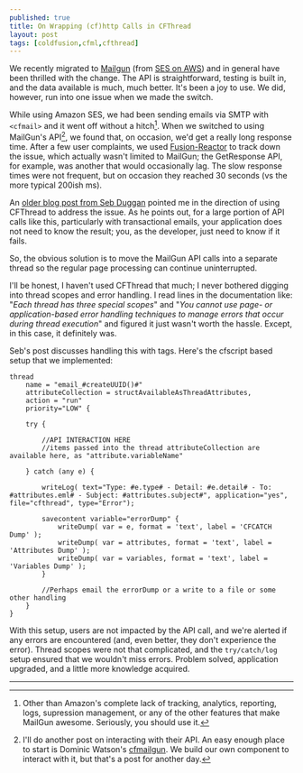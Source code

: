 ```yaml
---
published: true
title: On Wrapping (cf)http Calls in CFThread
layout: post
tags: [coldfusion,cfml,cfthread]
---
```

We recently migrated to [Mailgun](http://www.mailgun.com/) (from [SES on AWS](https://aws.amazon.com/ses/)) and in general have been thrilled with the change. The API is straightforward, testing is built in, and the data available is much, much better. It's been a joy to use. We did, however, run into one issue when we made the switch. <!--more-->

While using Amazon SES, we had been sending emails via SMTP with `<cfmail>` and it went off without a hitch[^1]. When we switched to using MailGun's API[^2], we found that, on occasion, we'd get a really long response time. After a few user complaints, we used [Fusion-Reactor](http://www.fusion-reactor.com/) to track down the issue, which actually wasn't limited to MailGun; the GetResponse API, for example, was another that would occasionally lag. The slow response times were not frequent, but on occasion they reached 30 seconds (vs the more typical 200ish ms).

An [older blog post from Seb Duggan](http://sebduggan.com/blog/using-cfthread-to-speed-up-your-web-service-calls/) pointed me in the direction of using CFThread to address the issue. As he points out, for a large portion of API calls like this, particularly with transactional emails, your application does not need to know the result; you, as the developer, just need to know if it fails. 

So, the obvious solution is to move the MailGun API calls into a separate thread so the regular page processing can continue uninterrupted.

I'll be honest, I haven't used CFThread that much; I never bothered digging into thread scopes and error handling. I read lines in the documentation like: "*Each thread has three special scopes*" and "*You cannot use page- or application-based error handling techniques to manage errors that occur during thread execution*" and figured it just wasn't worth the hassle. Except, in this case, it definitely was.

Seb's post discusses handling this with tags. Here's the cfscript based setup that we implemented:

	thread
	  	name = "email_#createUUID()#"
	  	attributeCollection = structAvailableAsThreadAttributes,
	  	action = "run"
	  	priority="LOW" {

	    try {

	      	//API INTERACTION HERE
	      	//items passed into the thread attributeCollection are available here, as "attribute.variableName"

	    } catch (any e) {

	      	writeLog( text="Type: #e.type# - Detail: #e.detail# - To: #attributes.eml# - Subject: #attributes.subject#", application="yes", file="cfthread", type="Error");

	      	savecontent variable="errorDump" {
	        	writeDump( var = e, format = 'text', label = 'CFCATCH Dump' );
	        	writeDump( var = attributes, format = 'text', label = 'Attributes Dump' );
	        	writeDump( var = variables, format = 'text', label = 'Variables Dump' );
	      	}

	      	//Perhaps email the errorDump or a write to a file or some other handling
	    }
	}

With this setup, users are not impacted by the API call, and we're alerted if any errors are encountered (and, even better, they don't experience the error). Thread scopes were not that complicated, and the `try/catch/log` setup ensured that we wouldn't miss errors. Problem solved, application upgraded, and a little more knowledge acquired.
<hr>

[^1]: Other than Amazon's complete lack of tracking, analytics, reporting, logs, supression management, or any of the other features that make MailGun awesome. Seriously, you should use it.
[^2]: I'll do another post on interacting with their API. An easy enough place to start is Dominic Watson's [cfmailgun](https://github.com/DominicWatson/cfmailgun). We build our own component to interact with it, but that's a post for another day.




